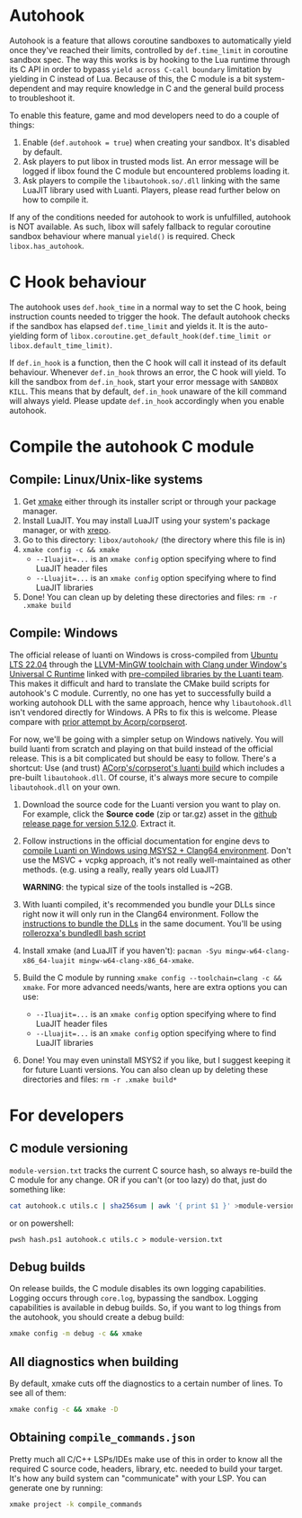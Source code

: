 # Autohook
Autohook is a feature that allows coroutine sandboxes to automatically yield once they've reached their limits, controlled by `def.time_limit` in coroutine sandbox spec. The way this works is by hooking to the Lua runtime through its C API in order to bypass `yield across C-call boundary` limitation by yielding in C instead of Lua. Because of this, the C module is a bit system-dependent and may require knowledge in C and the general build process to troubleshoot it.

To enable this feature, game and mod developers need to do a couple of things:

1. Enable (`def.autohook = true`) when creating your sandbox. It's disabled by default.
2. Ask players to put libox in trusted mods list. An error message will be logged if libox found the C module but encountered problems loading it.
3. Ask players to compile the `libautohook.so/.dll` linking with the same LuaJIT library used with Luanti. Players, please read further below on how to compile it.

If any of the conditions needed for autohook to work is unfulfilled, autohook is NOT available. As such, libox will safely fallback to regular coroutine sandbox behaviour where manual `yield()` is required. Check `libox.has_autohook`.

# C Hook behaviour
The autohook uses `def.hook_time` in a normal way to set the C hook, being instruction counts needed to trigger the hook. The default autohook checks if the sandbox has elapsed `def.time_limit` and yields it. It is the auto-yielding form of `libox.coroutine.get_default_hook(def.time_limit or libox.default_time_limit)`.

If `def.in_hook` is a function, then the C hook will call it instead of its default behaviour. Whenever `def.in_hook` throws an error, the C hook will yield. To kill the sandbox from `def.in_hook`, start your error message with `SANDBOX KILL`. This means that by default, `def.in_hook` unaware of the kill command will always yield. Please update `def.in_hook` accordingly when you enable autohook.

# Compile the autohook C module
## Compile: Linux/Unix-like systems
1. Get [xmake](https://xmake.io/) either through its installer script or through your package manager.
2. Install LuaJIT. You may install LuaJIT using your system's package manager, or with [xrepo](https://xrepo.xmake.io/).
3. Go to this directory: `libox/autohook/` (the directory where this file is in)
4. `xmake config -c && xmake`
   - `--Iluajit=...` is an `xmake config` option specifying where to find LuaJIT header files
   - `--Lluajit=...` is an `xmake config` option specifying where to find LuaJIT libraries
5. Done! You can clean up by deleting these directories and files: `rm -r .xmake build`

## Compile: Windows
The official release of luanti on Windows is cross-compiled from [Ubuntu LTS 22.04](https://releases.ubuntu.com/jammy/) through the [LLVM-MinGW toolchain with Clang under Window's Universal C Runtime](https://github.com/mstorsjo/llvm-mingw/) linked with [pre-compiled libraries by the Luanti team](https://github.com/luanti-org/luanti/blob/5.12.0/util/buildbot/buildwin64.sh#31). This makes it difficult and hard to translate the CMake build scripts for autohook's C module. Currently, no one has yet to successfully build a working autohook DLL with the same approach, hence why `libautohook.dll` isn't vendored directly for Windows. A PRs to fix this is welcome. Please compare with [prior attempt by Acorp/corpserot](https://github.com/corpserot/luanti-win-clang64).

For now, we'll be going with a simpler setup on Windows natively. You will build luanti from scratch and playing on that build instead of the official release. This is a bit complicated but should be easy to follow. There's a shortcut: Use (and trust) [ACorp's/corpserot's luanti build](https://github.com/corpserot/luanti-win-clang64) which includes a pre-built `libautohook.dll`. Of course, it's always more secure to compile `libautohook.dll` on your own.

1. Download the source code for the Luanti version you want to play on. For example, click the **Source code** (zip or tar.gz) asset in the [github release page for version 5.12.0](https://github.com/luanti-org/luanti/releases/tag/5.12.0). Extract it.

2. Follow instructions in the official documentation for engine devs to [compile Luanti on Windows using MSYS2 + Clang64 environment](https://docs.luanti.org/for-engine-devs/compiling/windows/). Don't use the MSVC + vcpkg approach, it's not really well-maintained as other methods. (e.g. using a really, really years old LuaJIT)

   **WARNING**: the typical size of the tools installed is ~2GB.

3. With luanti compiled, it's recommended you bundle your DLLs since right now it will only run in the Clang64 environment. Follow the [instructions to bundle the DLLs](https://docs.luanti.org/for-engine-devs/compiling/windows/#bundling-dlls) in the same document. You'll be using [rollerozxa's bundledll bash script](https://github.com/rollerozxa/msys2-bundledlls)

4. Install xmake (and LuaJIT if you haven't): `pacman -Syu mingw-w64-clang-x86_64-luajit mingw-w64-clang-x86_64-xmake`.

5. Build the C module by running `xmake config --toolchain=clang -c && xmake`. For more advanced needs/wants, here are extra options you can use:
   - `--Iluajit=...` is an `xmake config` option specifying where to find LuaJIT header files
   - `--Lluajit=...` is an `xmake config` option specifying where to find LuaJIT libraries

6. Done! You may even uninstall MSYS2 if you like, but I suggest keeping it for future Luanti versions. You can also clean up by deleting these directories and files: `rm -r .xmake build*`

# For developers
## C module versioning
`module-version.txt` tracks the current C source hash, so always re-build the C module
for any change. OR if you can't (or too lazy) do that, just do something like:

```sh
cat autohook.c utils.c | sha256sum | awk '{ print $1 }' >module-version.txt
```

or on powershell:

```pwsh
pwsh hash.ps1 autohook.c utils.c > module-version.txt
```

## Debug builds
On release builds, the C module disables its own logging capabilities. Logging
occurs through `core.log`, bypassing the sandbox. Logging capabilities is
available in debug builds. So, if you want to log things from the autohook, you
should create a debug build:

```sh
xmake config -m debug -c && xmake
```

## All diagnostics when building
By default, xmake cuts off the diagnostics to a certain number of lines. To see
all of them:

```sh
xmake config -c && xmake -D
```

## Obtaining `compile_commands.json`
Pretty much all C/C++ LSPs/IDEs make use of this in order to know all the
required C source code, headers, library, etc. needed to build your target. It's
how any build system can "communicate" with your LSP. You can generate one by running:

```sh
xmake project -k compile_commands
```